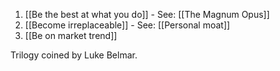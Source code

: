 1. [[Be the best at what you do]] - See: [[The Magnum Opus]]
2. [[Become irreplaceable]] - See: [[Personal moat]]
3. [[Be on market trend]]

Trilogy coined by Luke Belmar.